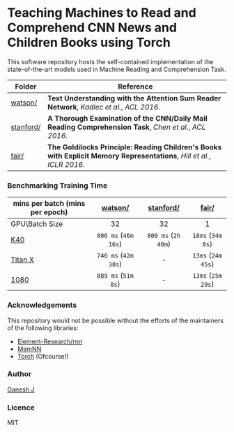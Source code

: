 # Teaching Machines to Read and Comprehend CNN News and Children Books using Torch

This software repository hosts the self-contained implementation of the state-of-the-art models used in Machine Reading and Comprehension Task.

| Folder | Reference |
|---|---|
| [watson/](https://github.com/ganeshjawahar/torch-teacher/tree/master/watson)| **Text Understanding with the Attention Sum Reader Network**, *Kadlec et al.*, *ACL 2016*. |
| [stanford/](https://github.com/ganeshjawahar/torch-teacher/tree/master/stanford) | **A Thorough Examination of the CNN/Daily Mail Reading Comprehension Task**, *Chen et al.*, *ACL 2016*. |
| [fair/](https://github.com/ganeshjawahar/torch-teacher/tree/master/fair) | **The Goldilocks Principle: Reading Children's Books with Explicit Memory Representations**, *Hill et al.*, *ICLR 2016*. |

### Benchmarking Training Time

| mins per batch (mins per epoch) | [watson/](https://github.com/ganeshjawahar/torch-teacher/tree/master/watson) | [stanford/](https://github.com/ganeshjawahar/torch-teacher/tree/master/stanford) | [fair/](https://github.com/ganeshjawahar/torch-teacher/tree/master/fair) |
|---|:---:|:---:|:---:|
|GPU\Batch Size|32|32|1|
|[K40](http://www.nvidia.com/object/tesla-servers.html)|`806 ms` (`46m 16s`)|`800 ms` (`2h 40m`)|`18ms` (`34m 8s`)|
|[Titan X](http://www.geforce.com/hardware/desktop-gpus/geforce-gtx-titan-x/specifications)|`746 ms` (`42m 38s`)|-|`13ms` (`24m 45s`)|
|[1080](http://www.geforce.com/hardware/10series/geforce-gtx-1080) |`889 ms` (`51m 8s`)|-|`13ms` (`25m 29s`)|

### Acknowledgements
This repository would not be possible without the efforts of the maintainers of the following libraries:
* [Element-Research/rnn](https://github.com/Element-Research/rnn)
* [MemNN](https://github.com/facebook/MemNN)
* [Torch](https://github.com/torch) (Ofcourse!)

### Author
[Ganesh J](https://researchweb.iiit.ac.in/~ganesh.j/)

### Licence
MIT
